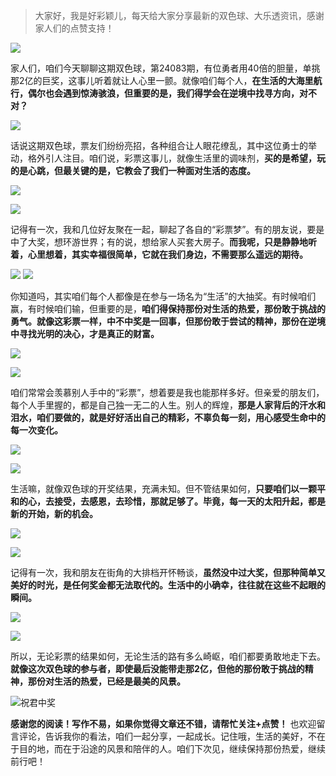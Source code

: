 > 大家好，我是好彩颖儿，每天给大家分享最新的双色球、大乐透资讯，感谢家人们的点赞支持！

![](https://cdn.jsdelivr.net/gh/wangwenjie1314/PicCDN/2024-7-11/1720660897499-image.png)

家人们，咱们今天聊聊这期双色球，第24083期，有位勇者用40倍的胆量，单挑那2亿的巨奖，这事儿听着就让人心里一颤。就像咱们每个人，**在生活的大海里航行，偶尔也会遇到惊涛骇浪，但重要的是，我们得学会在逆境中找寻方向，对不对？**

![](https://cdn.jsdelivr.net/gh/wangwenjie1314/PicCDN/2024-7-21/1721545869419-image.png)


话说这期双色球，票友们纷纷亮招，各种组合让人眼花缭乱，其中这位勇士的举动，格外引人注目。咱们说，彩票这事儿，就像生活里的调味剂，**买的是希望，玩的是心跳，但最关键的是，它教会了我们一种面对生活的态度。**


![](https://cdn.jsdelivr.net/gh/wangwenjie1314/PicCDN/2024-7-21/1721545929932-image.png)


![](https://cdn.jsdelivr.net/gh/wangwenjie1314/PicCDN/2024-7-21/1721546308184-image.png)


记得有一次，我和几位好友聚在一起，聊起了各自的“彩票梦”。有的朋友说，要是中了大奖，想环游世界；有的说，想给家人买套大房子。**而我呢，只是静静地听着，心里想着，其实幸福很简单，它就在我们身边，不需要那么遥远的期待。**


![](https://cdn.jsdelivr.net/gh/wangwenjie1314/PicCDN/2024-7-21/1721547706699-image.png)
![](https://cdn.jsdelivr.net/gh/wangwenjie1314/PicCDN/2024-7-21/1721547700288-image.png)






你知道吗，其实咱们每个人都像是在参与一场名为“生活”的大抽奖。有时候咱们赢，有时候咱们输，但重要的是，**咱们得保持那份对生活的热爱，那份敢于挑战的勇气。就像这彩票一样，中不中奖是一回事，但那份敢于尝试的精神，那份在逆境中寻找光明的决心，才是真正的财富。**

![](https://cdn.jsdelivr.net/gh/wangwenjie1314/PicCDN/2024-7-21/1721547714982-image.png)


![](https://cdn.jsdelivr.net/gh/wangwenjie1314/PicCDN/2024-7-21/1721547842274-image.png)




咱们常常会羡慕别人手中的“彩票”，想着要是我也能那样多好。但亲爱的朋友们，每个人手里握的，都是自己独一无二的人生。别人的辉煌，**那是人家背后的汗水和泪水，咱们要做的，就是好好活出自己的精彩，不辜负每一刻，用心感受生命中的每一次变化。**


![](https://cdn.jsdelivr.net/gh/wangwenjie1314/PicCDN/2024-7-21/1721547812101-image.png)



![](https://cdn.jsdelivr.net/gh/wangwenjie1314/PicCDN/2024-7-21/1721547927726-image.png)


生活嘛，就像双色球的开奖结果，充满未知。但不管结果如何，**只要咱们以一颗平和的心，去接受，去感恩，去珍惜，那就足够了。毕竟，每一天的太阳升起，都是新的开始，新的机会。**


![](https://cdn.jsdelivr.net/gh/wangwenjie1314/PicCDN/2024-7-21/1721548067336-image.png)

![](https://cdn.jsdelivr.net/gh/wangwenjie1314/PicCDN/2024-7-21/1721547964864-image.png)


记得有一次，我和朋友在街角的大排档开怀畅谈，**虽然没中过大奖，但那种简单又美好的时光，是任何奖金都无法取代的。生活中的小确幸，往往就在这些不起眼的瞬间。**


![](https://cdn.jsdelivr.net/gh/wangwenjie1314/PicCDN/2024-7-21/1721548011794-image.png)

![](https://cdn.jsdelivr.net/gh/wangwenjie1314/PicCDN/2024-7-21/1721548093295-image.png)


所以，无论彩票的结果如何，无论生活的路有多么崎岖，咱们都要勇敢地走下去。**就像这次双色球的参与者，即使最后没能带走那2亿，但他的那份敢于挑战的精神，那份对生活的热爱，已经是最美的风景。**


![祝君中奖](https://cdn.jsdelivr.net/gh/wangwenjie1314/PicCDN/2024-7-21/1721548188804-image.png)


**感谢您的阅读！写作不易，如果你觉得文章还不错，请帮忙关注+点赞！** 也欢迎留言评论，告诉我你的看法，咱们一起分享，一起成长。记住哦，生活的美好，不在于目的地，而在于沿途的风景和陪伴的人。咱们下次见，继续保持那份热爱，继续前行吧！
